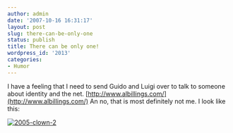 ```yaml
---
author: admin
date: '2007-10-16 16:31:17'
layout: post
slug: there-can-be-only-one
status: publish
title: There can be only one!
wordpress_id: '2013'
categories:
- Humor
---
```


I have a feeling that I need to send Guido and Luigi over to talk to
someone about identity and the net.
[http://www.albillings.com/](http://www.albillings.com/) An no, that is
most definitely not me. I look like this:

[![2005-clown-2](http://farm1.static.flickr.com/42/98843260_a52f76c8e1.jpg)](http://www.flickr.com/photos/albill/98843260/ "Photo Sharing")
